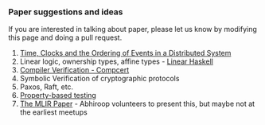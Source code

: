 ### Paper suggestions and ideas

If you are interested in talking about paper, please let us know by modifying
this page and doing a pull request.

1. [Time, Clocks and the Ordering of Events in a Distributed System](https://lamport.azurewebsites.net/pubs/time-clocks.pdf)
2. Linear logic, ownership types, affine types - [Linear Haskell](https://arxiv.org/pdf/1710.09756)
3. [Compiler Verification - Compcert](https://dl.acm.org/doi/pdf/10.1145/1111320.1111042)
4. Symbolic Verification of cryptographic protocols
5. Paxos, Raft, etc.
6. [Property-based testing](https://arxiv.org/abs/2508.14394)
7. [The MLIR Paper](https://arxiv.org/pdf/2002.11054) - Abhiroop volunteers to present this, but maybe not at the earliest meetups
